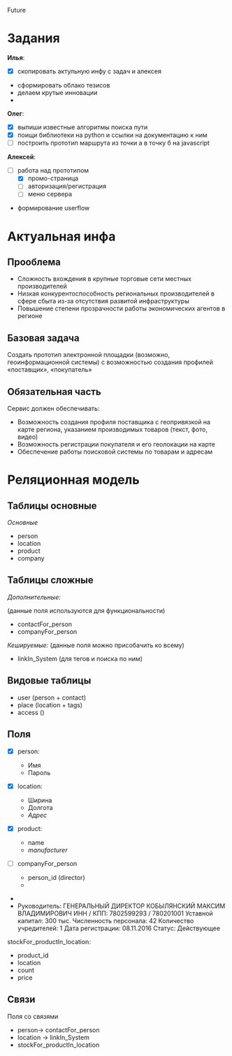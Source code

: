 Future

# Задания

**Илья**:
- [x] скопировать актульную инфу с задач и алексея
-  сформировать облако тезисов
- делаем крутые инновации
- 

**Олег**:
- [x] выпиши известные алгоритмы поиска пути
- [x] поищи библиотеки на python и ссылки на документацию к ним
- [ ] построить прототип маршрута из точки а в точку б на javascript

**Алексей**:

- [ ] работа над прототипом 
  - [x] промо-страница
  - [ ] авторизация/регистрация
  - [ ] меню сервера
- формирование userflow

# Актуальная инфа

## Прооблема
- Сложность вхождения в крупные торговые сети местных
производителей
- Низкая конкурентоспособность региональных производителей в
сфере сбыта из-за отсутствия развитой инфраструктуры
- Повышение степени прозрачности работы экономических
агентов в регионе

## Базовая задача
Создать прототип электронной площадки (возможно,
геоинформационной системы) с возможностью создания профилей
«поставщик», «покупатель»

## Обязательная часть
Сервис должен обеспечивать:
- Возможность создания профиля поставщика с геопривязкой на
карте региона, указанием производимых товаров (текст, фото,
видео)
- Возможность регистрации покупателя и его геолокации на карте
- Обеспечение работы поисковой системы по товарам и адресам

# Реляционная модель

## Таблицы основные

*Основные*
- person
- location
- product
- company

## Таблицы сложные
*Дополнительные:*

(данные поля используются для функциональности)

- contactFor_person
- companyFor_person

*Кешируемые:*
(данные поля можно присобачить ко всему)
- linkIn_System (для тегов и поиска по ним)

## Видовые таблицы

- user (person + contact)
- place (location + tags)
- access ()


## Поля

- [x] person:
  - Имя
  - Пароль

- [x] location:
  - Ширина
  - Долгота
  - *Адрес*

- [x] product:
  - name
  - *manufacturer*

- [ ] companyFor_person
  - person_id (director)
  - 
- 
- Руководитель:	ГЕНЕРАЛЬНЫЙ ДИРЕКТОР КОБЫЛЯНСКИЙ МАКСИМ ВЛАДИМИРОВИЧ
ИНН / КПП:	7802599293 / 780201001
Уставной капитал:	300 тыс.
Численность персонала:	42
Количество учредителей:	1
Дата регистрации:	08.11.2016
Статус:	Действующее


stockFor_productIn_location:
- product_id
- location
- count
- price


## Связи

Поля со связями
- person-> contactFor_person
- location -> linkIn_System
- stockFor_productIn_location
